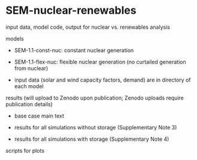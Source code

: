 # SEM-nuclear-renewables
input data, model code, output for nuclear vs. renewables analysis

models

  - SEM-1.1-const-nuc: constant nuclear generation

  - SEM-1.1-flex-nuc: flexible nuclear generation (no curtailed generation from nuclear)

  - input data (solar and wind capacity factors, demand) are in directory of each model

results (will upload to Zenodo upon publication; Zenodo uploads require publication details)

  - base case main text

  - results for all simulations without storage (Supplementary Note 3)

  - results for all simulations with storage (Supplementary Note 4)

scripts for plots
